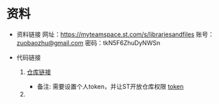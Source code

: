 # 资料

* 资料链接
    网址：https://myteamspace.st.com/s/librariesandfiles
    账号：zuobaozhu@gmail.com 
    密码：tkN5F6ZhuDyNWSn


* 代码链接
    1. [仓库链接](https://github.com/PRG-MPU-ALPHA/oe-manifest)
        - 备注: 需要设置个人token，并让ST开放仓库权限 [token](https://docs.github.com/en/github/authenticating-to-github/creating-a-personal-access-token)

    2. 
